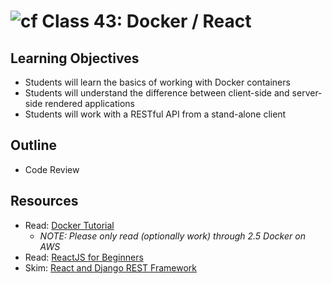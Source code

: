 # ![cf](http://i.imgur.com/7v5ASc8.png) Class 43: Docker / React

## Learning Objectives
- Students will learn the basics of working with Docker containers
- Students will understand the difference between client-side and server-side rendered applications
- Students will work with a RESTful API from a stand-alone client

## Outline
- Code Review

## Resources
- Read: [Docker Tutorial](https://docker-curriculum.com/#table-of-contents)
    - _NOTE: Please only read (optionally work) through 2.5 Docker on AWS_
- Read: [ReactJS for Beginners](https://blog.andrewray.me/reactjs-for-stupid-people/)
- Skim: [React and Django REST Framework](https://hackernoon.com/creating-websites-using-react-and-django-rest-framework-b14c066087c7)
